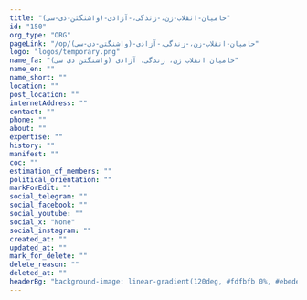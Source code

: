 ```yaml
---
title: "حامیان-انقلاب-زن،-زندگی،-آزادی-(واشنگتن-دی-سی)"
id: "150"
org_type: "ORG"
pageLink: "/op/حامیان-انقلاب-زن،-زندگی،-آزادی-(واشنگتن-دی-سی)"
logo: "logos/temporary.png"
name_fa: "حامیان انقلاب زن، زندگی، آزادی (واشنگتن دی سی)"
name_en: ""
name_short: ""
location: ""
post_location: ""
internetAddress: ""
contact: ""
phone: ""
about: ""
expertise: ""
history: ""
manifest: ""
coc: ""
estimation_of_members: ""
political_orientation: ""
markForEdit: ""
social_telegram: ""
social_facebook: ""
social_youtube: ""
social_x: "None"
social_instagram: ""
created_at: ""
updated_at: ""
mark_for_delete: ""
delete_reason: ""
deleted_at: ""
headerBg: "background-image: linear-gradient(120deg, #fdfbfb 0%, #ebedee 100%);"
---
```


